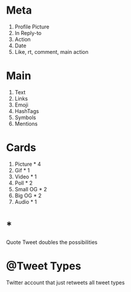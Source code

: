 # Meta
1. Profile Picture
2. In Reply-to
3. Action
4. Date
5. Like, rt, comment, main action

# Main

1. Text
2. Links
3. Emoji
4. HashTags
5. Symbols
6. Mentions

# Cards

1. Picture * 4
2. Gif * 1
3. Video * 1
4. Poll * 2
5. Small OG * 2
6. Big OG * 2
7. Audio * 1

# *
Quote Tweet doubles the possibilities

# @Tweet Types

Twitter account that just retweets all tweet types
